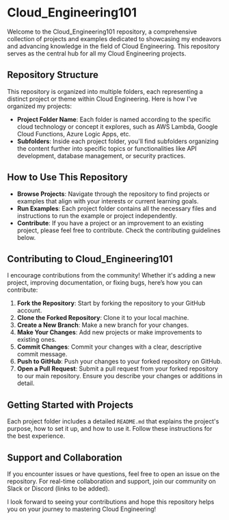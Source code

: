 # Cloud_Engineering101
Welcome to the Cloud_Engineering101 repository, a comprehensive collection of projects and examples dedicated to showcasing my endeavors and advancing knowledge in the field of Cloud Engineering. This repository serves as the central hub for all my Cloud Engineering projects.

## Repository Structure
This repository is organized into multiple folders, each representing a distinct project or theme within Cloud Engineering. Here is how I've organized my projects:

- **Project Folder Name**: Each folder is named according to the specific cloud technology or concept it explores, such as AWS Lambda, Google Cloud Functions, Azure Logic Apps, etc.
- **Subfolders**: Inside each project folder, you'll find subfolders organizing the content further into specific topics or functionalities like API development, database management, or security practices.

## How to Use This Repository
- **Browse Projects**: Navigate through the repository to find projects or examples that align with your interests or current learning goals.
- **Run Examples**: Each project folder contains all the necessary files and instructions to run the example or project independently.
- **Contribute**: If you have a project or an improvement to an existing project, please feel free to contribute. Check the contributing guidelines below.

## Contributing to Cloud_Engineering101
I encourage contributions from the community! Whether it's adding a new project, improving documentation, or fixing bugs, here’s how you can contribute:

1. **Fork the Repository**: Start by forking the repository to your GitHub account.
2. **Clone the Forked Repository**: Clone it to your local machine.
3. **Create a New Branch**: Make a new branch for your changes.
4. **Make Your Changes**: Add new projects or make improvements to existing ones.
5. **Commit Changes**: Commit your changes with a clear, descriptive commit message.
6. **Push to GitHub**: Push your changes to your forked repository on GitHub.
7. **Open a Pull Request**: Submit a pull request from your forked repository to our main repository. Ensure you describe your changes or additions in detail.

## Getting Started with Projects
Each project folder includes a detailed `README.md` that explains the project's purpose, how to set it up, and how to use it. Follow these instructions for the best experience.

## Support and Collaboration
If you encounter issues or have questions, feel free to open an issue on the repository. For real-time collaboration and support, join our community on Slack or Discord (links to be added).

I look forward to seeing your contributions and hope this repository helps you on your journey to mastering Cloud Engineering!
